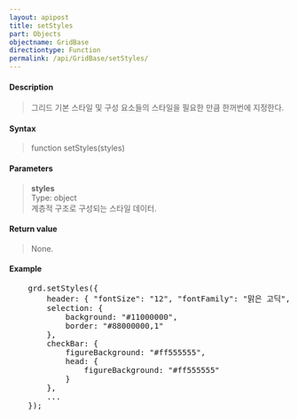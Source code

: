 ```yaml
---
layout: apipost
title: setStyles
part: Objects
objectname: GridBase
directiontype: Function
permalink: /api/GridBase/setStyles/
---
```



#### Description

> 그리드 기본 스타일 및 구성 요소들의 스타일을 필요한 만큼 한꺼번에 지정한다.

#### Syntax

> function setStyles(styles)

#### Parameters

> **styles**  
> Type: object  
> 계층적 구조로 구성되는 스타일 데이터.  

#### Return value

> None.

#### Example

<pre class="prettyprint">
    grd.setStyles({
        header: { "fontSize": "12", "fontFamily": "맑은 고딕", "fontBold": "true"},
        selection: {
            background: "#11000000",
            border: "#88000000,1"
        },
        checkBar: {
            figureBackground: "#ff555555",
            head: {
                figureBackground: "#ff555555"
            }
        },
        ...
    });
</pre>

